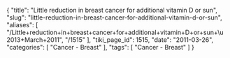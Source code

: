 {
    "title": "Little reduction in breast cancer for additional vitamin D or sun",
    "slug": "little-reduction-in-breast-cancer-for-additional-vitamin-d-or-sun",
    "aliases": [
        "/Little+reduction+in+breast+cancer+for+additional+vitamin+D+or+sun+\u2013+March+2011",
        "/1515"
    ],
    "tiki_page_id": 1515,
    "date": "2011-03-26",
    "categories": [
        "Cancer - Breast"
    ],
    "tags": [
        "Cancer - Breast"
    ]
}